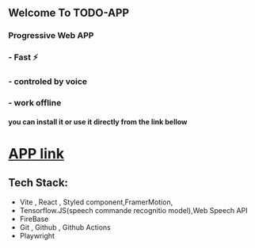 ## Welcome To  TODO-APP
### Progressive Web  APP
### - Fast ⚡️ 
### - controled by voice
### - work offline


#### you can install it or use it directly from the link bellow


# [APP link]()

## Tech Stack:
- Vite , React , Styled component,FramerMotion,
- Tensorflow.JS(speech commande recognitio model),Web Speech API
- FireBase
- Git , Github , Github Actions
- Playwright
